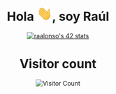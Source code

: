 <div align="center">
<h1 align="center">Hola <img width="35" src="https://github.com/1999AZZAR/1999AZZAR/blob/main/resources/img/waving.gif">, soy Raúl</h1>

[![raalonso's 42 stats](https://badge42.vercel.app/api/v2/cle203yhl01060fk63wxq61ro/stats?cursusId=9&coalitionId=undefined)](https://github.com/JaeSeoKim/badge42)

# Visitor count
![Visitor Count](https://profile-counter.glitch.me/apeslx/count.svg)
